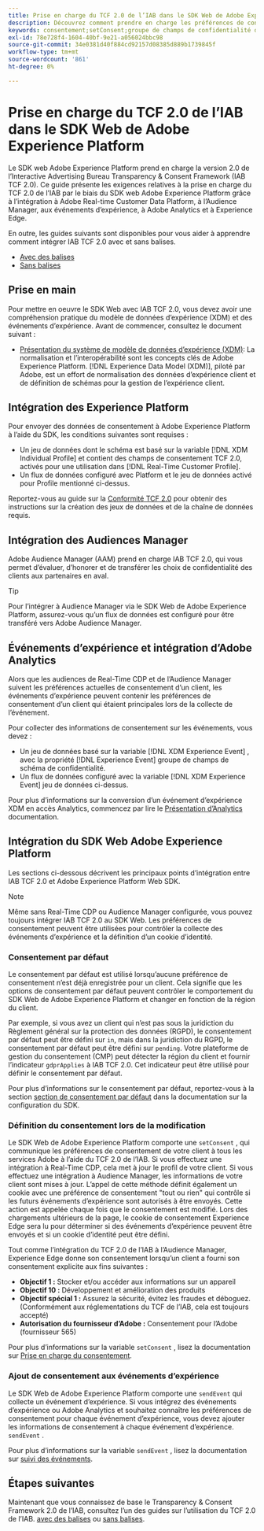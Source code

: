 ```yaml
---
title: Prise en charge du TCF 2.0 de l’IAB dans le SDK Web de Adobe Experience Platform
description: Découvrez comment prendre en charge les préférences de consentement du TCF 2.0 de l’IAB à l’aide du SDK Web de Adobe Experience Platform
keywords: consentement;setConsent;groupe de champs de confidentialité du profil;groupe de champs de confidentialité des événements d’expérience;groupe de champs de confidentialité;IAB TCF 2.0;Real-Time CDP;
exl-id: 78e728f4-1604-40bf-9e21-a056024bbc98
source-git-commit: 34e0381d40f884cd92157d08385d889b1739845f
workflow-type: tm+mt
source-wordcount: '861'
ht-degree: 0%

---
```


# Prise en charge du TCF 2.0 de l’IAB dans le SDK Web de Adobe Experience Platform

Le SDK web Adobe Experience Platform prend en charge la version 2.0 de l’Interactive Advertising Bureau Transparency &amp; Consent Framework (IAB TCF 2.0). Ce guide présente les exigences relatives à la prise en charge du TCF 2.0 de l’IAB par le biais du SDK web Adobe Experience Platform grâce à l’intégration à Adobe Real-time Customer Data Platform, à l’Audience Manager, aux événements d’expérience, à Adobe Analytics et à Experience Edge.

En outre, les guides suivants sont disponibles pour vous aider à apprendre comment intégrer IAB TCF 2.0 avec et sans balises.

- [Avec des balises](./with-launch.md)
- [Sans balises](./without-launch.md)

## Prise en main

Pour mettre en oeuvre le SDK Web avec IAB TCF 2.0, vous devez avoir une compréhension pratique du modèle de données d’expérience (XDM) et des événements d’expérience. Avant de commencer, consultez le document suivant :

- [Présentation du système de modèle de données d’expérience (XDM)](../../../xdm/home.md): La normalisation et l’interopérabilité sont les concepts clés de Adobe Experience Platform. [!DNL Experience Data Model (XDM)], piloté par Adobe, est un effort de normalisation des données d’expérience client et de définition de schémas pour la gestion de l’expérience client.

## Intégration des Experience Platform

Pour envoyer des données de consentement à Adobe Experience Platform à l’aide du SDK, les conditions suivantes sont requises :

- Un jeu de données dont le schéma est basé sur la variable [!DNL XDM Individual Profile] et contient des champs de consentement TCF 2.0, activés pour une utilisation dans [!DNL Real-Time Customer Profile].
- Un flux de données configuré avec Platform et le jeu de données activé pour Profile mentionné ci-dessus.

Reportez-vous au guide sur la [Conformité TCF 2.0](../../../landing/governance-privacy-security/consent/iab/overview.md) pour obtenir des instructions sur la création des jeux de données et de la chaîne de données requis.

## Intégration des Audiences Manager

Adobe Audience Manager (AAM) prend en charge IAB TCF 2.0, qui vous permet d’évaluer, d’honorer et de transférer les choix de confidentialité des clients aux partenaires en aval. <!--For more information, read the documentation on [Sending Data to Audience Manager](../audience-manager/audience-manager-overview.md).-->

>[!TIP]
>
>Pour l’intégrer à Audience Manager via le SDK Web de Adobe Experience Platform, assurez-vous qu’un flux de données est configuré pour être transféré vers Adobe Audience Manager.

## Événements d’expérience et intégration d’Adobe Analytics

Alors que les audiences de Real-Time CDP et de l’Audience Manager suivent les préférences actuelles de consentement d’un client, les événements d’expérience peuvent contenir les préférences de consentement d’un client qui étaient principales lors de la collecte de l’événement.

Pour collecter des informations de consentement sur les événements, vous devez :

- Un jeu de données basé sur la variable [!DNL XDM Experience Event] , avec la propriété [!DNL Experience Event] groupe de champs de schéma de confidentialité.
- Un flux de données configuré avec la variable [!DNL XDM Experience Event] jeu de données ci-dessus.

Pour plus d’informations sur la conversion d’un événement d’expérience XDM en accès Analytics, commencez par lire le [Présentation d’Analytics](../../data-collection/adobe-analytics/analytics-overview.md) documentation.

## Intégration du SDK Web Adobe Experience Platform

Les sections ci-dessous décrivent les principaux points d’intégration entre IAB TCF 2.0 et Adobe Experience Platform Web SDK.

>[!NOTE]
>
>Même sans Real-Time CDP ou Audience Manager configurée, vous pouvez toujours intégrer IAB TCF 2.0 au SDK Web. Les préférences de consentement peuvent être utilisées pour contrôler la collecte des événements d’expérience et la définition d’un cookie d’identité.

### Consentement par défaut

Le consentement par défaut est utilisé lorsqu’aucune préférence de consentement n’est déjà enregistrée pour un client. Cela signifie que les options de consentement par défaut peuvent contrôler le comportement du SDK Web de Adobe Experience Platform et changer en fonction de la région du client.

Par exemple, si vous avez un client qui n’est pas sous la juridiction du Règlement général sur la protection des données (RGPD), le consentement par défaut peut être défini sur `in`, mais dans la juridiction du RGPD, le consentement par défaut peut être défini sur `pending`. Votre plateforme de gestion du consentement (CMP) peut détecter la région du client et fournir l’indicateur `gdprApplies` à IAB TCF 2.0. Cet indicateur peut être utilisé pour définir le consentement par défaut.

Pour plus d’informations sur le consentement par défaut, reportez-vous à la section [section de consentement par défaut](../../fundamentals/configuring-the-sdk.md#default-consent) dans la documentation sur la configuration du SDK.

### Définition du consentement lors de la modification

Le SDK Web de Adobe Experience Platform comporte une `setConsent` , qui communique les préférences de consentement de votre client à tous les services Adobe à l’aide du TCF 2.0 de l’IAB. Si vous effectuez une intégration à Real-Time CDP, cela met à jour le profil de votre client. Si vous effectuez une intégration à Audience Manager, les informations de votre client sont mises à jour. L’appel de cette méthode définit également un cookie avec une préférence de consentement &quot;tout ou rien&quot; qui contrôle si les futurs événements d’expérience sont autorisés à être envoyés. Cette action est appelée chaque fois que le consentement est modifié. Lors des chargements ultérieurs de la page, le cookie de consentement Experience Edge sera lu pour déterminer si des événements d’expérience peuvent être envoyés et si un cookie d’identité peut être défini.

Tout comme l’intégration du TCF 2.0 de l’IAB à l’Audience Manager, Experience Edge donne son consentement lorsqu’un client a fourni son consentement explicite aux fins suivantes :

- **Objectif 1 :** Stocker et/ou accéder aux informations sur un appareil
- **Objectif 10 :** Développement et amélioration des produits
- **Objectif spécial 1 :** Assurez la sécurité, évitez les fraudes et déboguez. (Conformément aux réglementations du TCF de l’IAB, cela est toujours accepté)
- **Autorisation du fournisseur d’Adobe :** Consentement pour l’Adobe (fournisseur 565)

Pour plus d’informations sur la variable `setConsent` , lisez la documentation sur [Prise en charge du consentement](../../consent/supporting-consent.md).

### Ajout de consentement aux événements d’expérience

Le SDK Web de Adobe Experience Platform comporte une `sendEvent` qui collecte un événement d’expérience. Si vous intégrez des événements d’expérience ou Adobe Analytics et souhaitez connaître les préférences de consentement pour chaque événement d’expérience, vous devez ajouter les informations de consentement à chaque événement d’expérience. `sendEvent` .

Pour plus d’informations sur la variable `sendEvent` , lisez la documentation sur [suivi des événements](../../fundamentals/tracking-events.md).

## Étapes suivantes

Maintenant que vous connaissez de base le Transparency &amp; Consent Framework 2.0 de l’IAB, consultez l’un des guides sur l’utilisation du TCF 2.0 de l’IAB. [avec des balises](./with-launch.md) ou [sans balises](./without-launch.md).
